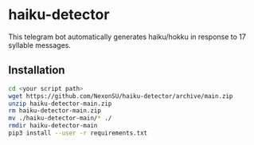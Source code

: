 # haiku-detector
This telegram bot automatically generates haiku/hokku in response to 17 syllable messages.
## Installation
```bash
cd <your script path>
wget https://github.com/NexonSU/haiku-detector/archive/main.zip
unzip haiku-detector-main.zip
rm haiku-detector-main.zip
mv ./haiku-detector-main/* ./
rmdir haiku-detector-main
pip3 install --user -r requirements.txt
```

